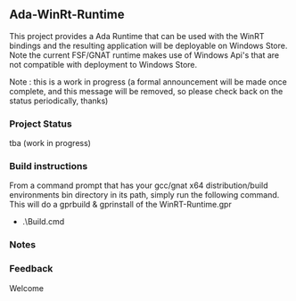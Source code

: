 ## Ada-WinRt-Runtime

This project provides a Ada Runtime that can be used with the WinRT bindings and the resulting application
will be deployable on Windows Store. Note the current FSF/GNAT runtime makes use of Windows Api's that are
not compatible with deployment to Windows Store.

Note : this is a work in progress (a formal announcement will be made once complete, and this message will
be removed, so please check back on the status periodically, thanks)

### Project Status

tba (work in progress)

### Build instructions

From a command prompt that has your gcc/gnat x64 distribution/build environments bin directory in its path,
simply run the following command. This will do a gprbuild & gprinstall of the WinRT-Runtime.gpr

* .\Build.cmd

### Notes

### Feedback

Welcome
